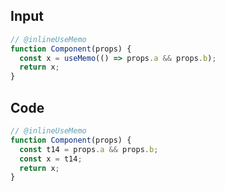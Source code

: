 
## Input

```javascript
// @inlineUseMemo
function Component(props) {
  const x = useMemo(() => props.a && props.b);
  return x;
}

```

## Code

```javascript
// @inlineUseMemo
function Component(props) {
  const t14 = props.a && props.b;
  const x = t14;
  return x;
}

```
      